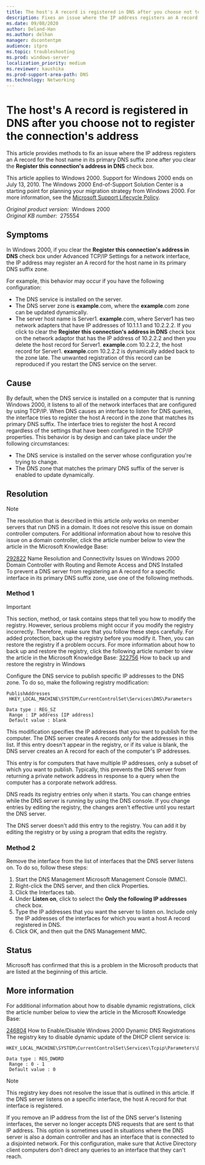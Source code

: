 ```yaml
---
title: The host's A record is registered in DNS after you choose not to register the connection's address
description: Fixes an issue where the IP address registers an A record for the host name in its primary DNS suffix zone after you clear the Register this connection's address in DNS check box under Advanced TCP/IP Settings for a network interface.
ms.date: 09/08/2020
author: Deland-Han
ms.author: delhan
manager: dscontentpm
audience: itpro
ms.topic: troubleshooting
ms.prod: windows-server
localization_priority: medium
ms.reviewer: kaushika
ms.prod-support-area-path: DNS
ms.technology: Networking
---
```

# The host's A record is registered in DNS after you choose not to register the connection's address

This article provides methods to fix an issue where the IP address registers an A record for the host name in its primary DNS suffix zone after you clear the **Register this connection's address in DNS** check box.

This article applies to Windows 2000. Support for Windows 2000 ends on July 13, 2010. The Windows 2000 End-of-Support Solution Center is a starting point for planning your migration strategy from Windows 2000. For more information, see the [Microsoft Support Lifecycle Policy](/lifecycle/).

_Original product version:_ &nbsp;Windows 2000  
_Original KB number:_ &nbsp;275554

## Symptoms

In Windows 2000, if you clear the **Register this connection's address in DNS** check box under Advanced TCP/IP Settings for a network interface, the IP address may register an A record for the host name in its primary DNS suffix zone.

For example, this behavior may occur if you have the following configuration:

- The DNS service is installed on the server.
- The DNS server zone is **example**.com, where the **example**.com zone can be updated dynamically.
- The server host name is Server1. **example**.com, where Server1 has two network adapters that have IP addresses of 10.1.1.1 and 10.2.2.2. If you click to clear the **Register this connection's address in DNS** check box on the network adaptor that has the IP address of 10.2.2.2 and then you delete the host record for Server1. **example**.com 10.2.2.2, the host record for Server1. **example**.com 10.2.2.2 is dynamically added back to the zone late. The unwanted registration of this record can be reproduced if you restart the DNS service on the server.

## Cause

By default, when the DNS service is installed on a computer that is running Windows 2000, it listens to all of the network interfaces that are configured by using TCP/IP. When DNS causes an interface to listen for DNS queries, the interface tries to register the host A record in the zone that matches its primary DNS suffix. The interface tries to register the host A record regardless of the settings that have been configured in the TCP/IP properties. This behavior is by design and can take place under the following circumstances:

- The DNS service is installed on the server whose configuration you're trying to change.
- The DNS zone that matches the primary DNS suffix of the server is enabled to update dynamically.

## Resolution

> [!NOTE]
> The resolution that is described in this article only works on member servers that run DNS in a domain. It does not resolve this issue on domain controller computers. For additional information about how to resolve this issue on a domain controller, click the article number below to view the article in the Microsoft Knowledge Base:

[292822](https://support.microsoft.com/help/292822) Name Resolution and Connectivity Issues on Windows 2000 Domain Controller with Routing and Remote Access and DNS Installed  
To prevent a DNS server from registering an A record for a specific interface in its primary DNS suffix zone, use one of the following methods.

### Method 1

> [!IMPORTANT]
> This section, method, or task contains steps that tell you how to modify the registry. However, serious problems might occur if you modify the registry incorrectly. Therefore, make sure that you follow these steps carefully. For added protection, back up the registry before you modify it. Then, you can restore the registry if a problem occurs. For more information about how to back up and restore the registry, click the following article number to view the article in the Microsoft Knowledge Base: [322756](https://support.microsoft.com/help/322756) How to back up and restore the registry in Windows  

Configure the DNS service to publish specific IP addresses to the DNS zone. To do so, make the following registry modification:

```console
PublishAddresses
 HKEY_LOCAL_MACHINE\SYSTEM\CurrentControlSet\Services\DNS\Parameters

Data type : REG_SZ
 Range : IP address [IP address]
 Default value : blank
```

This modification specifies the IP addresses that you want to publish for the computer. The DNS server creates A records only for the addresses in this list. If this entry doesn't appear in the registry, or if its value is blank, the DNS server creates an A record for each of the computer's IP addresses.

This entry is for computers that have multiple IP addresses, only a subset of which you want to publish. Typically, this prevents the DNS server from returning a private network address in response to a query when the computer has a corporate network address.

DNS reads its registry entries only when it starts. You can change entries while the DNS server is running by using the DNS console. If you change entries by editing the registry, the changes aren't effective until you restart the DNS server.

The DNS server doesn't add this entry to the registry. You can add it by editing the registry or by using a program that edits the registry.

### Method 2

Remove the interface from the list of interfaces that the DNS server listens on. To do so, follow these steps:

1. Start the DNS Management Microsoft Management Console (MMC).
2. Right-click the DNS server, and then click Properties.
3. Click the Interfaces tab.
4. Under **Listen on**, click to select the **Only the following IP addresses** check box.
5. Type the IP addresses that you want the server to listen on. Include only the IP addresses of the interfaces for which you want a host A record registered in DNS.
6. Click OK, and then quit the DNS Management MMC.

## Status

Microsoft has confirmed that this is a problem in the Microsoft products that are listed at the beginning of this article.

## More information

For additional information about how to disable dynamic registrations, click the article number below to view the article in the Microsoft Knowledge Base:

[246804](https://support.microsoft.com/help/246804) How to Enable/Disable Windows 2000 Dynamic DNS Registrations  
The registry key to disable dynamic update of the DHCP client service is:

```console
HKEY_LOCAL_MACHINE\SYSTEM\CurrentControlSet\Services\Tcpip\Parameters\DisableDynamicUpdate

Data type : REG_DWORD
 Range : 0 - 1
 Default value : 0
```

> [!NOTE]
> This registry key does not resolve the issue that is outlined in this article. If the DNS server listens on a specific interface, the host A record for that interface is registered.

If you remove an IP address from the list of the DNS server's listening interfaces, the server no longer accepts DNS requests that are sent to that IP address. This option is sometimes used in situations where the DNS server is also a domain controller and has an interface that is connected to a disjointed network. For this configuration, make sure that Active Directory client computers don't direct any queries to an interface that they can't reach.
